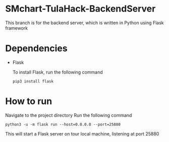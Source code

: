 # SMchart-TulaHack-BackendServer

This branch is for the backend server, which is written in Python using Flask framework

# Dependencies

* Flask <p>
  To install Flask, run the following command
  ```
  pip3 install flask
  ```
# How to run
Navigate to the project directory
Run the following command
```
python3 -u -m flask run --host=0.0.0.0 --port=25880
```
This will start a Flask server on tour local machine, listening at port 25880
